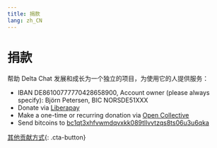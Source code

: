 ```yaml
---
title: 捐款
lang: zh_CN
---
```


# 捐款

帮助 Delta Chat 发展和成长为一个独立的项目，为使用它的人提供服务：

- IBAN DE86100777770428658900, Account owner (please always specify): Björn Petersen, BIC NORSDE51XXX
- Donate via [Liberapay](https://liberapay.com/delta.chat/)
- Make a one-time or recurring donation via [Open Collective](https://opencollective.com/delta-chat/donate)
- Send bitcoins to [bc1qt3xhfvwmdqvxkk089tllvvtzqs8ts06u3u6qka](bitcoin:bc1qt3xhfvwmdqvxkk089tllvvtzqs8ts06u3u6qka)

[其他贡献方式](contribute){: .cta-button}
